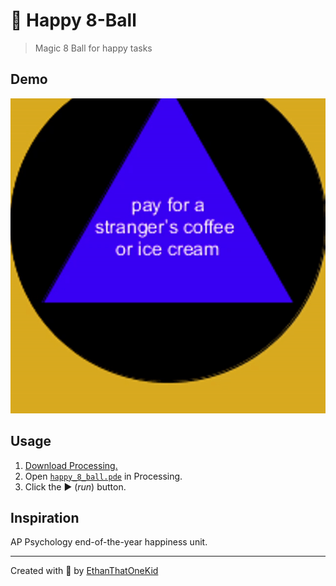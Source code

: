 # 🎱 Happy 8-Ball

> Magic 8 Ball for happy tasks

## Demo

![happy 8-ball demo](static/demo.gif)

## Usage

1. [Download Processing.](https://processing.org/download/)
1. Open [`happy_8_ball.pde`](happy_8_ball/happy_8_ball.pde) in Processing.
1. Click the ▶ (_run_) button.

## Inspiration

AP Psychology end-of-the-year happiness unit.

---

Created with 💖 by [EthanThatOneKid](https://github.com/EthanThatOneKid)
